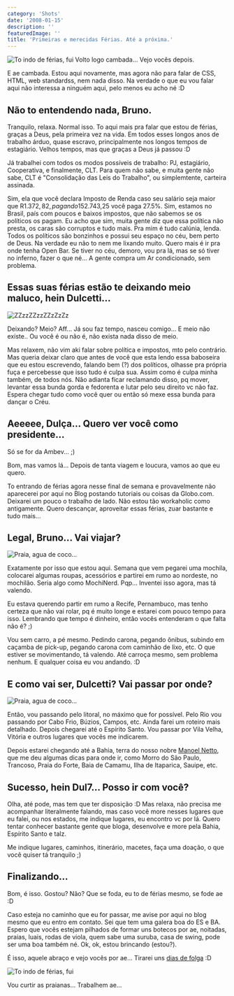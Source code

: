 ```yaml
---
category: 'Shots'
date: '2008-01-15'
description: ''
featuredImage: ''
title: 'Primeiras e merecidas Férias. Até a próxima.'
---
```


![To indo de férias, fui](/assets/images/posts/ferias.jpg)
Volto logo cambada... Vejo vocês depois.

E ae cambada. Estou aqui novamente, mas agora não para falar de CSS, HTML, web standardss, nem nada disso. Na verdade o que eu vou falar aqui não interessa a ninguém aqui, pelo menos eu acho né :D

## Não to entendendo nada, Bruno.

Tranquilo, relaxa. Normal isso. To aqui mais pra falar que estou de férias, graças a Deus, pela primeira vez na vida. Em todos esses longos anos de trabalho árduo, quase escravo, principalmente nos longos tempos de estagiário. Velhos tempos, mas que graças a Deus já passou :D

Já trabalhei com todos os modos possíveis de trabalho: PJ, estagiário, Cooperativa, e finalmente, CLT. Para quem não sabe, e muita gente não sabe, CLT é "Consolidação das Leis do Trabalho", ou simplemtente, carteira assinada.

Sim, ela que você declara Imposto de Renda caso seu salário seja maior que R$1.372,82, pagando 15%. E o melhor de tudo, se for maior que R$2.743,25 você paga 27.5%. Sim, estamos no Brasil, país com poucos e baixos impostos, que não sabemos se os políticos os pagam. Eu acho que sim, muita gente diz que essa política não presta, os caras são corruptos e tudo mais. Pra mim é tudo calúnia, lenda. Todos os políticos são bonzinhos e possui seu espaço no céu, bem perto de Deus. Na verdade eu não to nem me lixando muito. Quero mais é ir pra onde tenha Open Bar. Se tiver no céu, demoro, vou pra lá, mas se só tiver no inferno, fazer o que né... A gente compra um Ar condicionado, sem problema.

## Essas suas férias estão te deixando meio maluco, hein Dulcetti...

![ZZzzZZzzZZzZzZz](/assets/images/posts/garfield-pronta.jpg)

Deixando? Meio? Aff... Já sou faz tempo, nasceu comigo... E meio não existe.. Ou você é ou não é, não exista nada disso de meio.

Mas relaxem, não vim aki falar sobre política e impostos, mto pelo contrário. Mas queria deixar claro que antes de você que esta lendo essa baboseira que eu estou escrevendo, falando bem (?) dos políticos, olhasse pra própria fuça e percebesse que isso tudo é culpa sua. Assim como é culpa minha também, de todos nós. Não adianta ficar reclamando disso, pq mover, levantar essa bunda gorda e fedorenta e lutar pelo seu direito vc não faz. Espera chegar tudo como você quer ou então só mexe essa bunda para dançar o Créu.

## Aeeeee, Dulça... Quero ver você como presidente...

Só se for da Ambev... ;)

Bom, mas vamos lá... Depois de tanta viagem e loucura, vamos ao que eu quero.

To entrando de férias agora nesse final de semana e provavelmente não aparecerei por aqui no Blog postando tutoriais ou coisas da Globo.com. Deixarei um pouco o trabalho de lado. Não estou tão workaholic como antigamente. Quero descançar, aproveitar essas férias, zuar bastante e tudo mais...

## Legal, Bruno... Vai viajar?

![Praia, agua de coco...](/assets/images/posts/havaianas-e-coco-pronta.jpg)

Exatamente por isso que estou aqui. Semana que vem pegarei uma mochila, colocarei algumas roupas, acessórios e partirei em rumo ao nordeste, no mochilão. Seria algo como MochiNerd. Pqp... Inventei isso agora, mas tá valendo.

Eu estava querendo partir em rumo a Recife, Pernambuco, mas tenho certeza que não vai rolar, pq é muito longe e estarei com pouco tempo para isso. Lembrando que tempo é dinheiro, então vocês entenderam o que falta não é? ;)

Vou sem carro, a pé mesmo. Pedindo carona, pegando ônibus, subindo em caçamba de pick-up, pegando carona com caminhão de lixo, etc. O que estiver se movimentando, tá valendo. Até carroça mesmo, sem problema nenhum. E qualquer coisa eu vou andando. :D

## E como vai ser, Dulcetti? Vai passar por onde?

![Praia, agua de coco...](/assets/images/posts/ferias-pes-pronta.jpg)

Então, vou passando pelo litoral, no máximo que for possível. Pelo Rio vou passando por Cabo Frio, Búzios, Campos, etc. Ainda farei um roteiro mais detalhado. Depois chegarei até o Espírito Santo. Vou passar por Vila Velha, Vitória e outros lugares que vocês me indicarem.

Depois estarei chegando até a Bahia, terra do nosso nobre [Manoel Netto](http://tecnocracia.com.br/), que me deu algumas dicas para onde ir, como Morro do São Paulo, Trancoso, Praia do Forte, Baia de Camamu, Ilha de Itaparica, Sauipe, etc.

## Sucesso, hein Dul7... Posso ir com você?

Olha, até pode, mas tem que ter disposição :D Mas relaxa, não precisa me acompanhar literalmente falando, mas caso você more nesses lugares que eu falei, ou nos estados, me indique lugares, eu encontro vc por lá. Quero tentar conhecer bastante gente que bloga, desenvolve e more pela Bahia, Espírito Santo e talz.

Me indique lugares, caminhos, itinerário, macetes, faça uma doação, o que você quiser tá tranquilo ;)

## Finalizando...

Bom, é isso. Gostou? Não? Que se foda, eu to de férias mesmo, se fode ae :D

Caso esteja no caminho que eu for passar, me avise por aqui no blog mesmo que eu entro em contato. Sei que tem uma galera boa do ES e BA. Espero que vocês estejam pilhados de formar uns botecos por ae, noitadas, praias, luais, rodas de viola, quem sabe uma suruba, casa de swing, pode ser uma boa também né. Ok, ok, estou brincando (estou?).

É isso, aquele abraço e vejo vocês por ae... Tirarei uns [dias de folga](http://diadefolga.com/) :D

![To indo de férias, fui](/assets/images/posts/ferias-pes-com-areia_pronta.jpg)

Vou curtir as praianas... Trabalhem ae...
